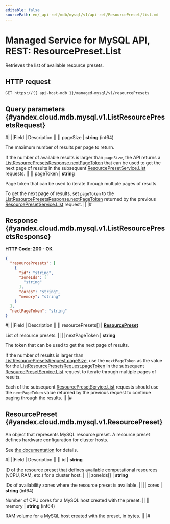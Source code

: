 ```yaml
---
editable: false
sourcePath: en/_api-ref/mdb/mysql/v1/api-ref/ResourcePreset/list.md
---
```


# Managed Service for MySQL API, REST: ResourcePreset.List

Retrieves the list of available resource presets.

## HTTP request

```
GET https://{{ api-host-mdb }}/managed-mysql/v1/resourcePresets
```

## Query parameters {#yandex.cloud.mdb.mysql.v1.ListResourcePresetsRequest}

#|
||Field | Description ||
|| pageSize | **string** (int64)

The maximum number of results per page to return.

If the number of available results is larger than `pageSize`, the API returns a [ListResourcePresetsResponse.nextPageToken](#yandex.cloud.mdb.mysql.v1.ListResourcePresetsResponse) that can be used to get the next page of results in the subsequent [ResourcePresetService.List](#List) requests. ||
|| pageToken | **string**

Page token that can be used to iterate through multiple pages of results.

To get the next page of results, set `pageToken` to the [ListResourcePresetsResponse.nextPageToken](#yandex.cloud.mdb.mysql.v1.ListResourcePresetsResponse) returned by the previous [ResourcePresetService.List](#List) request. ||
|#

## Response {#yandex.cloud.mdb.mysql.v1.ListResourcePresetsResponse}

**HTTP Code: 200 - OK**

```json
{
  "resourcePresets": [
    {
      "id": "string",
      "zoneIds": [
        "string"
      ],
      "cores": "string",
      "memory": "string"
    }
  ],
  "nextPageToken": "string"
}
```

#|
||Field | Description ||
|| resourcePresets[] | **[ResourcePreset](#yandex.cloud.mdb.mysql.v1.ResourcePreset)**

List of resource presets. ||
|| nextPageToken | **string**

The token that can be used to get the next page of results.

If the number of results is larger than [ListResourcePresetsRequest.pageSize](#yandex.cloud.mdb.mysql.v1.ListResourcePresetsRequest), use the `nextPageToken` as the value for the [ListResourcePresetsRequest.pageToken](#yandex.cloud.mdb.mysql.v1.ListResourcePresetsRequest) in the subsequent [ResourcePresetService.List](#List) request to iterate through multiple pages of results.

Each of the subsequent [ResourcePresetService.List](#List) requests should use the `nextPageToken` value returned by the previous request to continue paging through the results. ||
|#

## ResourcePreset {#yandex.cloud.mdb.mysql.v1.ResourcePreset}

An object that represents MySQL resource preset.
A resource preset defines hardware configuration for cluster hosts.

See [the documentation](/docs/managed-mysql/concepts/instance-types) for details.

#|
||Field | Description ||
|| id | **string**

ID of the resource preset that defines available computational resources (vCPU, RAM, etc.) for a cluster host. ||
|| zoneIds[] | **string**

IDs of availability zones where the resource preset is available. ||
|| cores | **string** (int64)

Number of CPU cores for a MySQL host created with the preset. ||
|| memory | **string** (int64)

RAM volume for a MySQL host created with the preset, in bytes. ||
|#